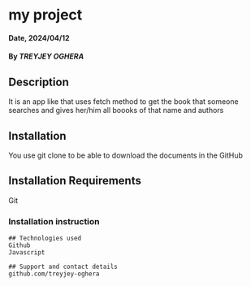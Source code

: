# my project

#### Date, 2024/04/12

#### By *TREYJEY OGHERA*

## Description
It is an app like that uses fetch method to get the book that someone searches and gives her/him all boooks of that name and authors 

## Installation
You use git clone to be able to download the documents in the GitHub

## Installation Requirements
Git
### Installation instruction
```
## Technologies used
Github
Javascript

## Support and contact details
github.com/treyjey-oghera





